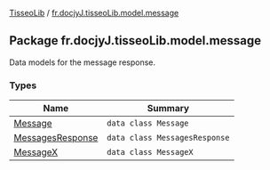 [TisseoLib](../index.md) / [fr.docjyJ.tisseoLib.model.message](./index.md)

## Package fr.docjyJ.tisseoLib.model.message

Data models for the message response.

### Types

| Name | Summary |
|---|---|
| [Message](-message/index.md) | `data class Message` |
| [MessagesResponse](-messages-response/index.md) | `data class MessagesResponse` |
| [MessageX](-message-x/index.md) | `data class MessageX` |
